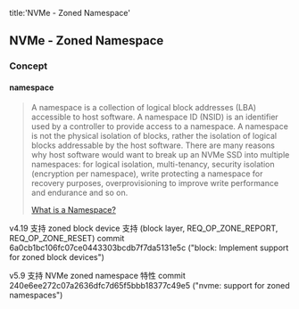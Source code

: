 title:'NVMe - Zoned Namespace'
## NVMe - Zoned Namespace


### Concept

#### namespace

> A namespace is a collection of logical block addresses (LBA) accessible to host software. A namespace ID (NSID) is an identifier used by a controller to provide access to a namespace. A namespace is not the physical isolation of blocks, rather the isolation of logical blocks addressable by the host software.
> There are many reasons why host software would want to break up an NVMe SSD into multiple namespaces: for logical isolation, multi-tenancy, security isolation (encryption per namespace), write protecting a namespace for recovery purposes, overprovisioning to improve write performance and endurance and so on.
> 
> [What is a Namespace?](https://nvmexpress.org/resources/nvm-express-technology-features/nvme-namespaces/)




v4.19 支持 zoned block device 支持 (block layer, REQ_OP_ZONE_REPORT, REQ_OP_ZONE_RESET)
commit 6a0cb1bc106fc07ce0443303bcdb7f7da5131e5c ("block: Implement support for zoned block devices")

v5.9 支持 NVMe zoned namespace 特性
commit 240e6ee272c07a2636dfc7d65f5bbb18377c49e5 ("nvme: support for zoned namespaces")

